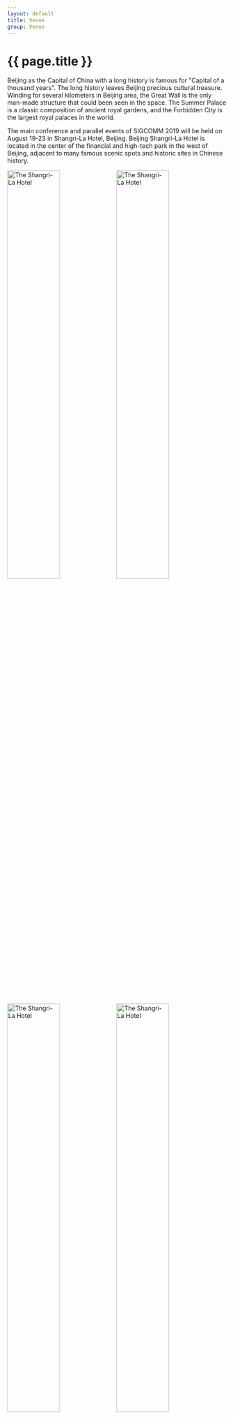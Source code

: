 ```yaml
---
layout: default
title: Venue 
group: Venue
---
```


# {{ page.title }}
Beijing as the Capital of China with a long history is famous for "Capital of a thousand years". The long history leaves Beijing precious cultural treasure. Winding for several kilometers in Beijing area, the Great Wall is the only man-made structure that could been seen in the space. The Summer Palace is a classic composition of ancient royal gardens, and the Forbidden City is the largest royal palaces in the world. 

The main conference and parallel events of SIGCOMM 2019 will be held on August 19-23 in Shangri-La Hotel, Beijing. Beijing Shangri-La Hotel is located in the center of the financial and high-tech park in the west of Beijing, adjacent to many famous scenic spots and historic sites in Chinese history.

<div class="imagetext">
    <img src="{{ site.baseurl }}/images/venue/venue1_1.jpg" style="width:49%;"  alt="The Shangri-La Hotel" />
   <img src="{{ site.baseurl }}/images/venue/venue1_2.jpg" style="width:49%;"  alt="The Shangri-La Hotel" />
</div> 

<div class="imagetext">
    <img src="{{ site.baseurl }}/images/venue/venue2_1.jpg" style="width:49%;"  alt="The Shangri-La Hotel" />
   <img src="{{ site.baseurl }}/images/venue/venue2_2.jpg" style="width:49%;"  alt="The Shangri-La Hotel" />
</div>


